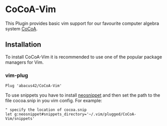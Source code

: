 # CoCoA-Vim

This Plugin provides basic vim support for our favourite computer algebra system [CoCoA](http://cocoa.dima.unige.it/).

## Installation

To install CoCoA-Vim it is recommended to use one of the popular package managers for Vim.

### vim-plug

```vim
Plug 'abacus42/CoCoA-Vim'
```

To use snippets you have to install [neosnippet](https://github.com/Shougo/neosnippet.vim) and then set the path to the
file cocoa.snip in you vim config. For example:

```vim
" specify the location of cocoa.snip
let g:neosnippet#snippets_directory='~/.vim/plugged/CoCoA-Vim/snippets'
```
